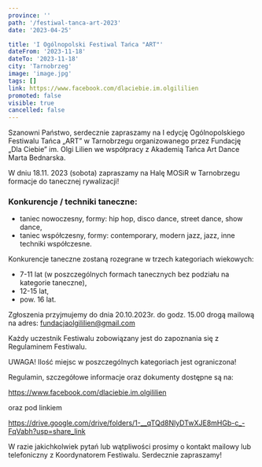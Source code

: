 ```yaml
---
province: ''
path: '/festiwal-tanca-art-2023'
date: '2023-04-25'

title: 'I Ogólnopolski Festiwal Tańca "ART"'
dateFrom: '2023-11-18'
dateTo: '2023-11-18'
city: 'Tarnobrzeg'
image: 'image.jpg'
tags: []
link: https://www.facebook.com/dlaciebie.im.olgililien
promoted: false
visible: true
cancelled: false
---
```

Szanowni Państwo, serdecznie zapraszamy na I edycję Ogólnopolskiego Festiwalu Tańca „ART” w Tarnobrzegu organizowanego przez Fundację „Dla Ciebie” im. Olgi Lilien we współpracy z Akademią Tańca Art Dance Marta Bednarska.

W dniu 18.11. 2023 (sobota) zapraszamy na Halę MOSiR w Tarnobrzegu formacje do tanecznej rywalizacji!

### Konkurencje / techniki taneczne:
- taniec nowoczesny, formy:  hip hop, disco dance, street dance, show dance,
- taniec współczesny, formy: contemporary, modern jazz, jazz, inne techniki współczesne.

Konkurencje taneczne zostaną rozegrane w trzech kategoriach wiekowych:
- 7-11 lat (w poszczególnych formach tanecznych bez podziału na kategorie taneczne),
- 12-15 lat,
- pow. 16 lat.


Zgłoszenia przyjmujemy do dnia 20.10.2023r.  do godz. 15.00 drogą mailową na adres:  fundacjaolgililien@gmail.com

Każdy uczestnik Festiwalu zobowiązany jest do zapoznania się z Regulaminem Festiwalu.

UWAGA! Ilość miejsc w poszczególnych kategoriach jest ograniczona!

Regulamin, szczegółowe informacje oraz dokumenty dostępne są na:

https://www.facebook.com/dlaciebie.im.olgililien

oraz pod linkiem

https://drive.google.com/drive/folders/1-__qTQd8NlyDTwXJE8mHGb-c_-FqVabh?usp=share_link

W razie jakichkolwiek pytań lub wątpliwości prosimy o kontakt mailowy lub telefoniczny z Koordynatorem Festiwalu.  Serdecznie zapraszamy!
